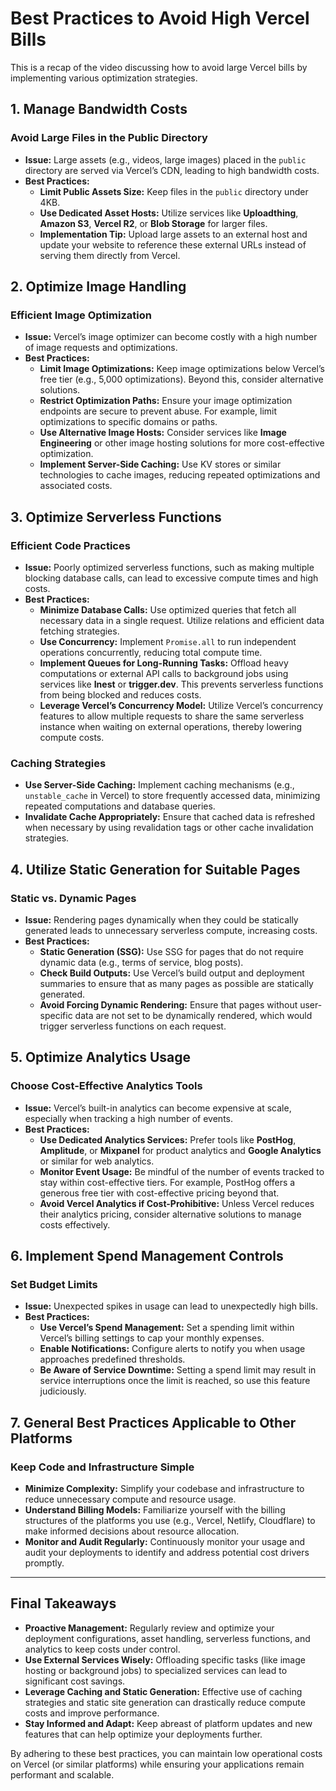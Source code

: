# Best Practices to Avoid High Vercel Bills

This is a recap of the video discussing how to avoid large Vercel bills by implementing various optimization strategies.

## 1. Manage Bandwidth Costs

### **Avoid Large Files in the Public Directory**

- **Issue:** Large assets (e.g., videos, large images) placed in the `public` directory are served via Vercel’s CDN, leading to high bandwidth costs.
- **Best Practices:**
  - **Limit Public Assets Size:** Keep files in the `public` directory under 4KB.
  - **Use Dedicated Asset Hosts:** Utilize services like **Uploadthing**, **Amazon S3**, **Vercel R2**, or **Blob Storage** for larger files.
  - **Implementation Tip:** Upload large assets to an external host and update your website to reference these external URLs instead of serving them directly from Vercel.

## 2. Optimize Image Handling

### **Efficient Image Optimization**

- **Issue:** Vercel’s image optimizer can become costly with a high number of image requests and optimizations.
- **Best Practices:**
  - **Limit Image Optimizations:** Keep image optimizations below Vercel’s free tier (e.g., 5,000 optimizations). Beyond this, consider alternative solutions.
  - **Restrict Optimization Paths:** Ensure your image optimization endpoints are secure to prevent abuse. For example, limit optimizations to specific domains or paths.
  - **Use Alternative Image Hosts:** Consider services like **Image Engineering** or other image hosting solutions for more cost-effective optimization.
  - **Implement Server-Side Caching:** Use KV stores or similar technologies to cache images, reducing repeated optimizations and associated costs.

## 3. Optimize Serverless Functions

### **Efficient Code Practices**

- **Issue:** Poorly optimized serverless functions, such as making multiple blocking database calls, can lead to excessive compute times and high costs.
- **Best Practices:**
  - **Minimize Database Calls:** Use optimized queries that fetch all necessary data in a single request. Utilize relations and efficient data fetching strategies.
  - **Use Concurrency:** Implement `Promise.all` to run independent operations concurrently, reducing total compute time.
  - **Implement Queues for Long-Running Tasks:** Offload heavy computations or external API calls to background jobs using services like **Inest** or **trigger.dev**. This prevents serverless functions from being blocked and reduces costs.
  - **Leverage Vercel’s Concurrency Model:** Utilize Vercel’s concurrency features to allow multiple requests to share the same serverless instance when waiting on external operations, thereby lowering compute costs.

### **Caching Strategies**

- **Use Server-Side Caching:** Implement caching mechanisms (e.g., `unstable_cache` in Vercel) to store frequently accessed data, minimizing repeated computations and database queries.
- **Invalidate Cache Appropriately:** Ensure that cached data is refreshed when necessary by using revalidation tags or other cache invalidation strategies.

## 4. Utilize Static Generation for Suitable Pages

### **Static vs. Dynamic Pages**

- **Issue:** Rendering pages dynamically when they could be statically generated leads to unnecessary serverless compute, increasing costs.
- **Best Practices:**
  - **Static Generation (SSG):** Use SSG for pages that do not require dynamic data (e.g., terms of service, blog posts).
  - **Check Build Outputs:** Use Vercel’s build output and deployment summaries to ensure that as many pages as possible are statically generated.
  - **Avoid Forcing Dynamic Rendering:** Ensure that pages without user-specific data are not set to be dynamically rendered, which would trigger serverless functions on each request.

## 5. Optimize Analytics Usage

### **Choose Cost-Effective Analytics Tools**

- **Issue:** Vercel’s built-in analytics can become expensive at scale, especially when tracking a high number of events.
- **Best Practices:**
  - **Use Dedicated Analytics Services:** Prefer tools like **PostHog**, **Amplitude**, or **Mixpanel** for product analytics and **Google Analytics** or similar for web analytics.
  - **Monitor Event Usage:** Be mindful of the number of events tracked to stay within cost-effective tiers. For example, PostHog offers a generous free tier with cost-effective pricing beyond that.
  - **Avoid Vercel Analytics if Cost-Prohibitive:** Unless Vercel reduces their analytics pricing, consider alternative solutions to manage costs effectively.

## 6. Implement Spend Management Controls

### **Set Budget Limits**

- **Issue:** Unexpected spikes in usage can lead to unexpectedly high bills.
- **Best Practices:**
  - **Use Vercel’s Spend Management:** Set a spending limit within Vercel’s billing settings to cap your monthly expenses.
  - **Enable Notifications:** Configure alerts to notify you when usage approaches predefined thresholds.
  - **Be Aware of Service Downtime:** Setting a spend limit may result in service interruptions once the limit is reached, so use this feature judiciously.

## 7. General Best Practices Applicable to Other Platforms

### **Keep Code and Infrastructure Simple**

- **Minimize Complexity:** Simplify your codebase and infrastructure to reduce unnecessary compute and resource usage.
- **Understand Billing Models:** Familiarize yourself with the billing structures of the platforms you use (e.g., Vercel, Netlify, Cloudflare) to make informed decisions about resource allocation.
- **Monitor and Audit Regularly:** Continuously monitor your usage and audit your deployments to identify and address potential cost drivers promptly.

---

## Final Takeaways

- **Proactive Management:** Regularly review and optimize your deployment configurations, asset handling, serverless functions, and analytics to keep costs under control.
- **Use External Services Wisely:** Offloading specific tasks (like image hosting or background jobs) to specialized services can lead to significant cost savings.
- **Leverage Caching and Static Generation:** Effective use of caching strategies and static site generation can drastically reduce compute costs and improve performance.
- **Stay Informed and Adapt:** Keep abreast of platform updates and new features that can help optimize your deployments further.

By adhering to these best practices, you can maintain low operational costs on Vercel (or similar platforms) while ensuring your applications remain performant and scalable.
